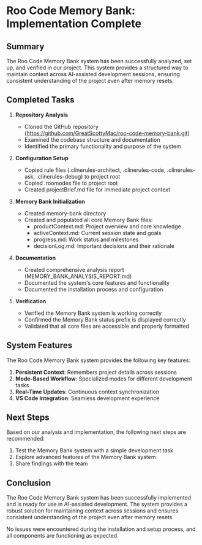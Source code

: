 # Roo Code Memory Bank: Implementation Complete

## Summary

The Roo Code Memory Bank system has been successfully analyzed, set up, and verified in our project. This system provides a structured way to maintain context across AI-assisted development sessions, ensuring consistent understanding of the project even after memory resets.

## Completed Tasks

1. **Repository Analysis**
   - Cloned the GitHub repository (https://github.com/GreatScottyMac/roo-code-memory-bank.git)
   - Examined the codebase structure and documentation
   - Identified the primary functionality and purpose of the system

2. **Configuration Setup**
   - Copied rule files (.clinerules-architect, .clinerules-code, .clinerules-ask, .clinerules-debug) to project root
   - Copied .roomodes file to project root
   - Created projectBrief.md file for immediate project context

3. **Memory Bank Initialization**
   - Created memory-bank directory
   - Created and populated all core Memory Bank files:
     - productContext.md: Project overview and core knowledge
     - activeContext.md: Current session state and goals
     - progress.md: Work status and milestones
     - decisionLog.md: Important decisions and their rationale

4. **Documentation**
   - Created comprehensive analysis report (MEMORY_BANK_ANALYSIS_REPORT.md)
   - Documented the system's core features and functionality
   - Documented the installation process and configuration

5. **Verification**
   - Verified the Memory Bank system is working correctly
   - Confirmed the Memory Bank status prefix is displayed correctly
   - Validated that all core files are accessible and properly formatted

## System Features

The Roo Code Memory Bank system provides the following key features:

1. **Persistent Context**: Remembers project details across sessions
2. **Mode-Based Workflow**: Specialized modes for different development tasks
3. **Real-Time Updates**: Continuous context synchronization
4. **VS Code Integration**: Seamless development experience

## Next Steps

Based on our analysis and implementation, the following next steps are recommended:

1. Test the Memory Bank system with a simple development task
2. Explore advanced features of the Memory Bank system
3. Share findings with the team

## Conclusion

The Roo Code Memory Bank system has been successfully implemented and is ready for use in AI-assisted development. The system provides a robust solution for maintaining context across sessions and ensures consistent understanding of the project even after memory resets.

No issues were encountered during the installation and setup process, and all components are functioning as expected.